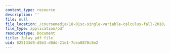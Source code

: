 ```yaml
---
content_type: resource
description: ''
file: null
file_location: /coursemedia/18-01sc-single-variable-calculus-fall-2010/825133d9d5b3d8dd21e17cea0878c8e2_PNTnmH6jsRI.pdf
file_type: application/pdf
resourcetype: Document
title: 3play pdf file
uid: 825133d9-d5b3-d8dd-21e1-7cea0878c8e2
---
```

